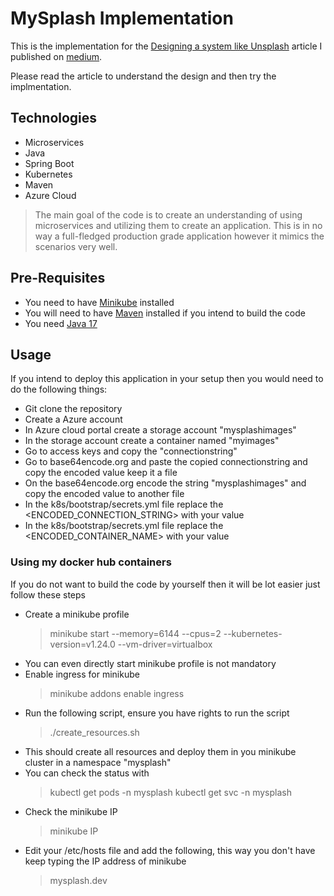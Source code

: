 # MySplash Implementation

This is the implementation for the [Designing a system like Unsplash](https://medium.com/@sagarmainkar/designing-a-system-like-unsplash-com-part-i-3dc33e69aa63) article I published on [medium](https://medium.com/@sagarmainkar).

Please read the article to understand the design and then try the implmentation.

## Technologies 
- Microservices
- Java
- Spring Boot
- Kubernetes
- Maven
- Azure Cloud

> The main goal of the code is to create an understanding of
> using microservices and utilizing them to create an application.
> This is in no way a full-fledged production grade application 
> however it mimics the scenarios very well.

## Pre-Requisites
- You need to have [Minikube](https://minikube.sigs.k8s.io/docs/start/) installed
- You will need to have [Maven](https://maven.apache.org/) installed if you intend to build the code
- You need [Java 17](https://openjdk.org/)

## Usage
If you intend to deploy this application in your setup then you would need to do the following things:

- Git clone the repository
- Create a Azure account 
- In Azure cloud portal create a storage account "mysplashimages"
- In the storage account create a container named "myimages"
- Go to access keys and copy the "connectionstring"
- Go to base64encode.org and paste the copied connectionstring and copy the encoded value keep it a file
- On the base64encode.org encode the string "mysplashimages" and copy the encoded value to another file
- In the k8s/bootstrap/secrets.yml file replace the <ENCODED_CONNECTION_STRING> with your value
- In the k8s/bootstrap/secrets.yml file replace the <ENCODED_CONTAINER_NAME> with your value

### Using my docker hub containers
 If you do not want to build the code by yourself then it will be lot easier just follow these steps
 
- Create a minikube profile 
    > minikube start --memory=6144 --cpus=2 --kubernetes-version=v1.24.0 --vm-driver=virtualbox
- You can even directly  start minikube profile is not mandatory
- Enable ingress for minikube
    > minikube addons enable ingress
- Run the following script, ensure you have rights to run the script
    > ./create_resources.sh
- This should create all resources and deploy them in you minikube cluster in a namespace "mysplash"
- You can check the status with 
    > kubectl get pods -n mysplash
    > kubectl get svc -n mysplash
- Check the minikube IP
    > minikube IP
- Edit your /etc/hosts file and add the following, this way you don't have keep typing the IP address of minikube 
    > <minikubeip> mysplash.dev


 
 



